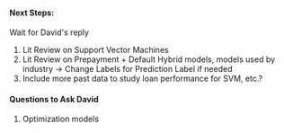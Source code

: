 #### Next Steps:
Wait for David's reply

1. Lit Review on Support Vector Machines
2. Lit Review on Prepayment + Default Hybrid models, models used by industry -> Change Labels for Prediction Label if needed
3. Include more past data to study loan performance for SVM, etc.?

#### Questions to Ask David
1. Optimization models
